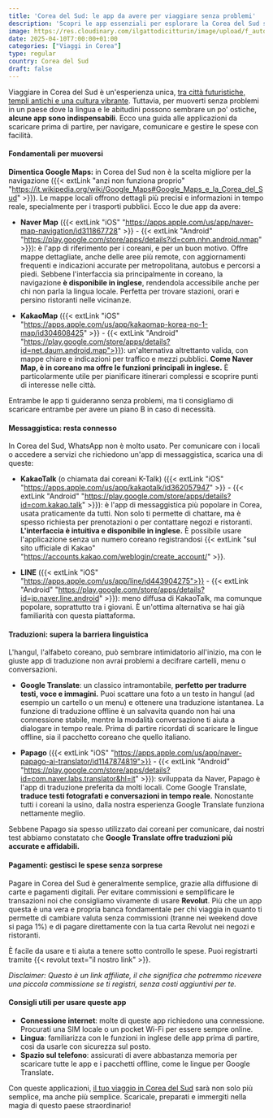 ```yaml
---
title: 'Corea del Sud: le app da avere per viaggiare senza problemi'
description: 'Scopri le app essenziali per esplorare la Corea del Sud senza intoppi: da mappe e traduzioni a messaggistica e pagamenti, ecco tutto ciò che ti serve per un viaggio fluido e indimenticabile.'
image: https://res.cloudinary.com/ilgattodicitturin/image/upload/f_auto/v1684676730/Articoli/Corea/app-corea-del-sud_immqia.jpg
date: 2025-04-10T7:00:00+01:00
categories: ["Viaggi in Corea"]
type: regular  
country: Corea del Sud 
draft: false
---
```


Viaggiare in Corea del Sud è un'esperienza unica, [tra città futuristiche, templi antichi e una cultura vibrante](/blog/seoul-cosa-vedere-4-giorni-itinerario-completo). Tuttavia, per muoverti senza problemi in un paese dove la lingua e le abitudini possono sembrare un po' ostiche, **alcune app sono indispensabili**. Ecco una guida alle applicazioni da scaricare prima di partire, per navigare, comunicare e gestire le spese con facilità.

#### Fondamentali per muoversi

**Dimentica Google Maps:** in Corea del Sud non è la scelta migliore per la navigazione ({{< extLink "anzi non funziona proprio" "https://it.wikipedia.org/wiki/Google_Maps#Google_Maps_e_la_Corea_del_Sud" >}}). Le mappe locali offrono dettagli più precisi e informazioni in tempo reale, specialmente per i trasporti pubblici. Ecco le due app da avere:

- **Naver Map** ({{< extLink "iOS" "https://apps.apple.com/us/app/naver-map-navigation/id311867728" >}} - {{< extLink "Android" "https://play.google.com/store/apps/details?id=com.nhn.android.nmap" >}}): è l'app di riferimento per i coreani, e per un buon motivo. Offre mappe dettagliate, anche delle aree più remote, con aggiornamenti frequenti e indicazioni accurate per metropolitana, autobus e percorsi a piedi. Sebbene l'interfaccia sia principalmente in coreano, la navigazione **è disponibile in inglese**, rendendola accessibile anche per chi non parla la lingua locale. Perfetta per trovare stazioni, orari e persino ristoranti nelle vicinanze.

- **KakaoMap** ({{< extLink "iOS" "https://apps.apple.com/us/app/kakaomap-korea-no-1-map/id304608425" >}} - {{< extLink "Android" "https://play.google.com/store/apps/details?id=net.daum.android.map">}}): un'alternativa altrettanto valida, con mappe chiare e indicazioni per traffico e mezzi pubblici. **Come Naver Map, è in coreano ma offre le funzioni principali in inglese.** È particolarmente utile per pianificare itinerari complessi e scoprire punti di interesse nelle città.

Entrambe le app ti guideranno senza problemi, ma ti consigliamo di scaricare entrambe per avere un piano B in caso di necessità.

#### Messaggistica: resta connesso

In Corea del Sud, WhatsApp non è molto usato. Per comunicare con i locali o accedere a servizi che richiedono un'app di messaggistica, scarica una di queste:

- **KakaoTalk** (o chiamata dai coreani K-Talk) ({{< extLink "iOS" "https://apps.apple.com/us/app/kakaotalk/id362057947" >}} - {{< extLink "Android" "https://play.google.com/store/apps/details?id=com.kakao.talk" >}}): è l'app di messaggistica più popolare in Corea, usata praticamente da tutti. Non solo ti permette di chattare, ma è spesso richiesta per prenotazioni o per contattare negozi e ristoranti. **L'interfaccia è intuitiva e disponibile in inglese.**
È possibile usare l'applicazione senza un numero coreano registrandosi {{< extLink "sul sito ufficiale di Kakao" "https://accounts.kakao.com/weblogin/create_account/" >}}.

- **LINE** ({{< extLink "iOS" "https://apps.apple.com/us/app/line/id443904275">}} - {{< extLink "Android" "https://play.google.com/store/apps/details?id=jp.naver.line.android" >}}): meno diffusa di KakaoTalk, ma comunque popolare, soprattutto tra i giovani. È un'ottima alternativa se hai già familiarità con questa piattaforma.

#### Traduzioni: supera la barriera linguistica
L'hangul, l'alfabeto coreano, può sembrare intimidatorio all'inizio, ma con le giuste app di traduzione non avrai problemi a decifrare cartelli, menu o conversazioni.

- **Google Translate**: un classico intramontabile, **perfetto per tradurre testi, voce e immagini.** Puoi scattare una foto a un testo in hangul (ad esempio un cartello o un menu) e ottenere una traduzione istantanea. La funzione di traduzione offline è un salvavita quando non hai una connessione stabile, mentre la modalità conversazione ti aiuta a dialogare in tempo reale. Prima di partire ricordati di scaricare le lingue offline, sia il pacchetto coreano che quello italiano.

- **Papago** ({{< extLink "iOS" "https://apps.apple.com/us/app/naver-papago-ai-translator/id1147874819">}} - {{< extLink "Android" "https://play.google.com/store/apps/details?id=com.naver.labs.translator&hl=it" >}}): sviluppata da Naver, Papago è l'app di traduzione preferita da molti locali. Come Google Translate, **traduce testi fotografati e conversazioni in tempo reale.** Nonostante tutti i coreani la usino, dalla nostra esperienza Google Translate funziona nettamente meglio.

Sebbene Papago sia spesso utilizzato dai coreani per comunicare, dai nostri test abbiamo constatato che **Google Translate offre traduzioni più accurate e affidabili.**

#### Pagamenti: gestisci le spese senza sorprese
Pagare in Corea del Sud è generalmente semplice, grazie alla diffusione di carte e pagamenti digitali. Per evitare commissioni e semplificare le transazioni noi che consigliamo vivamente di usare **Revolut**. Più che un app questa è una vera e propria banca fondamentale per chi viaggia in quanto ti permette di cambiare valuta senza commissioni (tranne nei weekend dove si paga 1%) e di pagare direttamente con la tua carta Revolut nei negozi e ristoranti. 

È facile da usare e ti aiuta a tenere sotto controllo le spese. Puoi registrarti tramite {{< revolut text="il nostro link" >}}.

*Disclaimer: Questo è un link affiliate, il che significa che potremmo ricevere una piccola commissione se ti registri, senza costi aggiuntivi per te.*

#### Consigli utili per usare queste app
- **Connessione internet**: molte di queste app richiedono una connessione. Procurati una SIM locale o un pocket Wi-Fi per essere sempre online.
- **Lingua**: familiarizza con le funzioni in inglese delle app prima di partire, così da usarle con sicurezza sul posto.
- **Spazio sul telefono**: assicurati di avere abbastanza memoria per scaricare tutte le app e i pacchetti offline, come le lingue per Google Translate.

Con queste applicazioni, [il tuo viaggio in Corea del Sud](/blog/seoul-cosa-vedere-4-giorni-itinerario-completo) sarà non solo più semplice, ma anche più semplice. Scaricale, preparati e immergiti nella magia di questo paese straordinario!

 